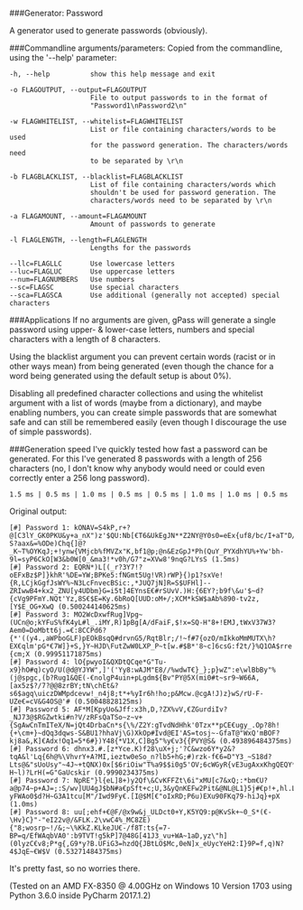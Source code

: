 ###Generator: Password

A generator used to generate passwords (obviously).

###Commandline arguments/parameters:
Copied from the commandline, using the '--help' parameter:

    -h, --help          show this help message and exit
    
    -o FLAGOUTPUT, --output=FLAGOUTPUT
                        File to output passwords to in the format of
                        "Password1\nPassword2\n"
                        
    -w FLAGWHITELIST, --whitelist=FLAGWHITELIST
                        List or file containing characters/words to be used
                        for the password generation. The characters/words need
                        to be separated by \r\n
                        
    -b FLAGBLACKLIST, --blacklist=FLAGBLACKLIST
                        List of file containing characters/words which
                        shouldn't be used for password generation. The
                        characters/words need to be separated by \r\n
                        
    -a FLAGAMOUNT, --amount=FLAGAMOUNT 
                        Amount of passwords to generate
                        
    -l FLAGLENGTH, --length=FLAGLENGTH 
                        Lengths for the passwords
                        
    --llc=FLAGLLC       Use lowercase letters
    --luc=FLAGLUC       Use uppercase letters
    --num=FLAGNUMBERS   Use numbers
    --sc=FLAGSC         Use special characters
    --sca=FLAGSCA       Use additional (generally not accepted) special characters
    
###Applications
If no arguments are given, gPass will generate a single password using upper- & lower-case letters, numbers and special characters with a length of 8 characters.

Using the blacklist argument you can prevent certain words (racist or in other ways mean) from being generated (even though the chance for a word being generated using the default setup is about 0%).

Disabling all predefined character collections and using the whitelist argument with a list of words (maybe from a dictionary), and maybe enabling numbers, you can create simple passwords that are somewhat safe and can still be remembered easily (even though I discourage the use of simple passwords). 

###Generation speed
I've quickly tested how fast a password can be generated. For this I've generated 8 passwords with a length of 256 characters (no, I don't know why anybody would need or could even correctly enter a 256 long password). 
 
    1.5 ms | 0.5 ms | 1.0 ms | 0.5 ms | 0.5 ms | 1.0 ms | 1.0 ms | 0.5 ms  

Original output:  

    [#] Password 1: kONAV=S4kP,r+?@[C3lY_GK0PKU&y+a_nX")z'$QU:Nb[€T6&UkEgJN**Z2NY@Y0s0=eEx{uf8/bc/I+aT"D/pX9YMP5Iti26ubm}$twuS4FACB6x9&1}m=?S?aax&=%ODe)Chq{]@?_K~T%OYKqJ;+!ynw{VMjcb%fMVZx"K,bf1@p;@n&EzGpJ*Ph(QuY_PYXdhYU%+Yw'bh-9l=syP6CkO[W3&b0W[0_&ma3!*v0h/G7"z=XVw8'9nqG?LYsS (1.5ms)
    [#] Password 2: EQRN*)L[(_r?3Y7!?oEFxBz$P]}khR'%DE=YW;BPKe5:fNGmt5Ug!VR)rWP}{)p1?sxVe!{R,LCjkGgfJsWY%~N3LcFnvecBSic:,*JUQ7jN]R=S$UFHl]--ZRIwwB4+kx2_ZNU[y4UDbm}G=i5t]4EYnsE€#rSUvV.)H:{6EY?;b9f\&u'$~d?{cVg9PFmY.NQt'Yz,8S€$E=Ky.6bRoQ[UUD:oM+/;XCM*kSW$aAb%890-tv2z,[Y$E_OG+XwQ (0.500244140625ms)
    [#] Password 3: MO2WcDxwfRug]Vpg~(UCn@o;kYFuS%fK4yL#l_.iMY,R)1pBg[A/dFaiF,$!x=SQ-H"8+!EMJ,tWxV37W3?Aem0=DoMbtt6j.=€:8CCPd6?{*'((y4.,aWPboGLF)pEOkBsqQ#drvnG5/RqtBlr;/!~f#7{ozO/mIkkoMmMUTX\h?EX€qlm'pG*€7W]}+S,}Y~HJD\FutZwW0LXP_P~t[w.#$B*'8~c]6csG:f2t/}%Q1OA$rre'fl'w3.*{cm;X (0.99951171875ms)
    [#] Password 4: lO{pwyoI&QXDtQCqe*G"Tu-x9}hO#q)cyO/U(@d@YJYW",]'('Yy8:wAJM"E8//%wdwT€}_};p}wZ":e\wlBbBy"%(j@spgc,(b?Rug1&QE(-€nolgP4uin+pLgdm${Bv"PY@5X(mi0#t~sr9~W66A,[ax5z$?/7?@@8zrBY;tN\chEt&?s6$agq\uiczDWMpdcevw!_n4j8;t*+%yIr6h!ho;p&Mcw.@cgA!J)z}wS/rU-F-UZe€=cV&G4OS@'# (0.50048828125ms)
    [#] Password 5: AF*M[KpyUo&Jff:x3h,D,?ZX%vV,€ZGurdiIv?_NJ73@$RGZwtki#n?V/zRFsQaTSo~z~v+{SgAwCnTmITeX/N=jQt4DrbaCn*s{\%/Z2Y:gTvdNdHhk'0Tzx**pCE€ugy_.Op?8h!{+\cm+}~dQq3dqws-S&BU1?hhaVj\G)XkOp#Ivd@EI'AS=tosj~-GfaT@"WxQ'mBOF?kj8a&,K]€Adx!Oq1=5*6#})Y48{*V1X,C]Bg5"%y€v3{{PVY@S& (0.493896484375ms)
    [#] Password 6: dhnx3.#.[z*Yce.K)f28\uX+j;'?C&wzo6Y*y2&?tqA&l'Lq{6h@%\VhvrY+A?MI,ieztw0eSo_n?lb5+hG;#)rzk-f€6=D"Y3_~S18d?Lts@&"sUoUsy"~4J~+tQNX)0x[$6riOiw"T%a9$$i0g5'OV;6cWGyR{vE3ugAxxKhgQEQY*AvTVcnAP%ea:5Q$$maIY]v%++8kMWaErrEeT(F5o!SI8ZbU.qS[ln0/Zk]8-H~l)?LrH(=G"GaUcskir (0.9990234375ms)
    [#] Password 7: NpRE"}l{eL]8+)y2Qf\&CvKFFZt\6i"xMU[c7&xQ;:*bm€U?a@p74~p+AJ=;:S/wv]UU4gJ$bN#a€pSft+c;U,3&yQnKEFw2Pit&@NL@L1}5j#€p!+,hl.L"}B=eExbxwQW:;EptQ:1S(lcYa8cNR35Yd:8Om)@e&gi'dBubs{qgXjD%%/4%#/)T7OiV?yFWAo0$d?H~G3A1tcu[M"/Iwd9Fy€.[I@$M[€"oIxRD;P6u)EXu90FKq79-hiJq}+pX (1.0ms)
    [#] Password 8: uu[;ehf+€@F/@x9w&j_ULDct0+Y,K5YQ9:p@KvSk+~0_S*(€-\Hv}C}"-"eI22v@/&FLK.2\vwC4%_MC8ZE){"8;wosrp~!/&;~\%KkZ.KLkeJU€-/f8T:ts{=7-BP=q/EfWAqbVA0':b9TVT!g5kP]7@48G[41J3_vu+WA~1aD,yz\"h](0lyzC€v8;P*g{,G9*y?B.UFiG3=hzdQ{JBtLO$Mc,0eN]x_eUycYeH2:I}9P=f,q)N?4$JqE~€W$V (0.53271484375ms)
    
It's pretty fast, so no worries there.

(Tested on an AMD FX-8350 @ 4.00GHz on Windows 10 Version 1703 using Python 3.6.0 inside PyCharm 2017.1.2)
